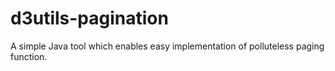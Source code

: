 d3utils-pagination
===================

A simple Java tool which enables easy implementation of polluteless paging function.
